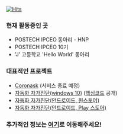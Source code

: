 [![Hits](https://hits.seeyoufarm.com/api/count/incr/badge.svg?url=https%3A%2F%2Fgithub.com%2FSeHuyun-Kim04)](https://hits.seeyoufarm.com)

### 현재 활동중인 곳
- POSTECH IPCEO 동아리 - HNP
- POSTECH IPCEO 10기
- 'J' 고등학교 'Hello World' 동아리

### 대표적인 프로젝트
 - [Coronask](https://coronask.kr) (서비스 종료 예정)
 - [자동화 자가진단(windows 10)](http://acs-program.kro.kr/) ([핵심코드](https://github.com/SeHuyun-Kim04/Auto-Self-Check) 공개)
 - [자동화 자가진단(안드로이드, 원스토어)](https://onestore.co.kr/userpoc/apps/view?pid=0000750469#)
 - [자동화 자가진단(안드로이드, Play 스토어)](https://play.google.com/store/apps/details?id=com.ksh.autoselfcheck)
 
### 추가적인 정보는 [여기](https://sehuyun-kim04.github.io/)로 이동해주세요!
